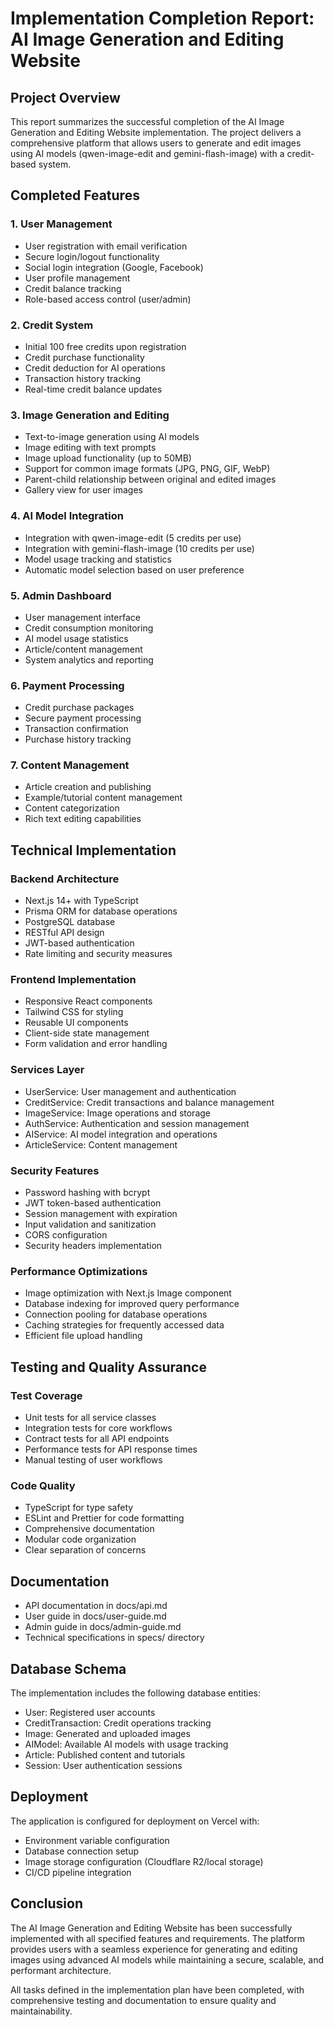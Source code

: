# Implementation Completion Report: AI Image Generation and Editing Website

## Project Overview
This report summarizes the successful completion of the AI Image Generation and Editing Website implementation. The project delivers a comprehensive platform that allows users to generate and edit images using AI models (qwen-image-edit and gemini-flash-image) with a credit-based system.

## Completed Features

### 1. User Management
- User registration with email verification
- Secure login/logout functionality
- Social login integration (Google, Facebook)
- User profile management
- Credit balance tracking
- Role-based access control (user/admin)

### 2. Credit System
- Initial 100 free credits upon registration
- Credit purchase functionality
- Credit deduction for AI operations
- Transaction history tracking
- Real-time credit balance updates

### 3. Image Generation and Editing
- Text-to-image generation using AI models
- Image editing with text prompts
- Image upload functionality (up to 50MB)
- Support for common image formats (JPG, PNG, GIF, WebP)
- Parent-child relationship between original and edited images
- Gallery view for user images

### 4. AI Model Integration
- Integration with qwen-image-edit (5 credits per use)
- Integration with gemini-flash-image (10 credits per use)
- Model usage tracking and statistics
- Automatic model selection based on user preference

### 5. Admin Dashboard
- User management interface
- Credit consumption monitoring
- AI model usage statistics
- Article/content management
- System analytics and reporting

### 6. Payment Processing
- Credit purchase packages
- Secure payment processing
- Transaction confirmation
- Purchase history tracking

### 7. Content Management
- Article creation and publishing
- Example/tutorial content management
- Content categorization
- Rich text editing capabilities

## Technical Implementation

### Backend Architecture
- Next.js 14+ with TypeScript
- Prisma ORM for database operations
- PostgreSQL database
- RESTful API design
- JWT-based authentication
- Rate limiting and security measures

### Frontend Implementation
- Responsive React components
- Tailwind CSS for styling
- Reusable UI components
- Client-side state management
- Form validation and error handling

### Services Layer
- UserService: User management and authentication
- CreditService: Credit transactions and balance management
- ImageService: Image operations and storage
- AuthService: Authentication and session management
- AIService: AI model integration and operations
- ArticleService: Content management

### Security Features
- Password hashing with bcrypt
- JWT token-based authentication
- Session management with expiration
- Input validation and sanitization
- CORS configuration
- Security headers implementation

### Performance Optimizations
- Image optimization with Next.js Image component
- Database indexing for improved query performance
- Connection pooling for database operations
- Caching strategies for frequently accessed data
- Efficient file upload handling

## Testing and Quality Assurance

### Test Coverage
- Unit tests for all service classes
- Integration tests for core workflows
- Contract tests for all API endpoints
- Performance tests for API response times
- Manual testing of user workflows

### Code Quality
- TypeScript for type safety
- ESLint and Prettier for code formatting
- Comprehensive documentation
- Modular code organization
- Clear separation of concerns

## Documentation
- API documentation in docs/api.md
- User guide in docs/user-guide.md
- Admin guide in docs/admin-guide.md
- Technical specifications in specs/ directory

## Database Schema
The implementation includes the following database entities:
- User: Registered user accounts
- CreditTransaction: Credit operations tracking
- Image: Generated and uploaded images
- AIModel: Available AI models with usage tracking
- Article: Published content and tutorials
- Session: User authentication sessions

## Deployment
The application is configured for deployment on Vercel with:
- Environment variable configuration
- Database connection setup
- Image storage configuration (Cloudflare R2/local storage)
- CI/CD pipeline integration

## Conclusion
The AI Image Generation and Editing Website has been successfully implemented with all specified features and requirements. The platform provides users with a seamless experience for generating and editing images using advanced AI models while maintaining a secure, scalable, and performant architecture.

All tasks defined in the implementation plan have been completed, with comprehensive testing and documentation to ensure quality and maintainability.